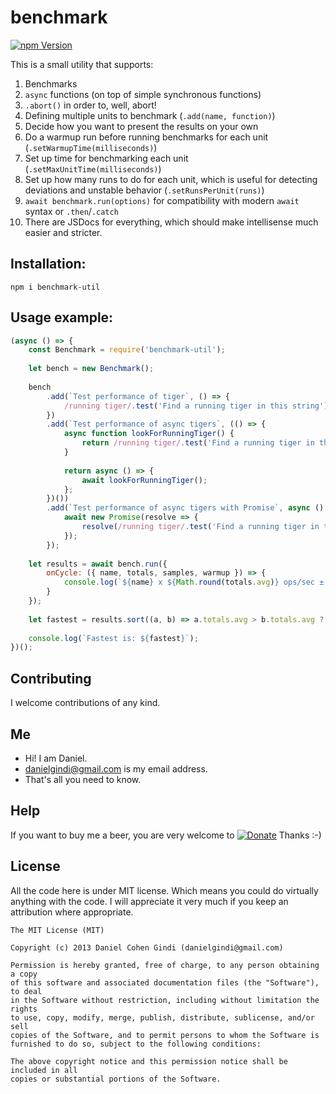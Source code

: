 # benchmark

[![npm Version](https://badge.fury.io/js/benchmark-util.png)](https://npmjs.org/package/benchmark-util)

This is a small utility that supports:
1. Benchmarks
2. `async` functions (on top of simple synchronous functions)
3. `.abort()` in order to, well, abort!
4. Defining multiple units to benchmark (`.add(name, function)`)
5. Decide how you want to present the results on your own
6. Do a warmup run before running benchmarks for each unit (`.setWarmupTime(milliseconds)`)
7. Set up time for benchmarking each unit (`.setMaxUnitTime(milliseconds)`) 
8. Set up how many runs to do for each unit, which is useful for detecting deviations and unstable behavior (`.setRunsPerUnit(runs)`)
9. `await benchmark.run(options)` for compatibility with modern `await` syntax or `.then`/`.catch`
10. There are JSDocs for everything, which should make intellisense much easier and stricter.

## Installation:

```
npm i benchmark-util
```
  
## Usage example:

```javascript
(async () => {
    const Benchmark = require('benchmark-util');
    
    let bench = new Benchmark();
    
    bench
        .add(`Test performance of tiger`, () => {
            /running tiger/.test('Find a running tiger in this string');
        })
        .add(`Test performance of async tigers`, (() => {
            async function lookForRunningTiger() {
                return /running tiger/.test('Find a running tiger in this string');
            }
            
            return async () => {
                await lookForRunningTiger();
            };
        })())
        .add(`Test performance of async tigers with Promise`, async () => {
            await new Promise(resolve => {
                resolve(/running tiger/.test('Find a running tiger in this string'));
            });
        });
    
    let results = await bench.run({
        onCycle: ({ name, totals, samples, warmup }) => {
            console.log(`${name} x ${Math.round(totals.avg)} ops/sec ± ${Math.round((totals.stdDev / totals.avg) * 10000) / 100}% (${totals.runs} runs sampled)`);
        }
    });
    
    let fastest = results.sort((a, b) => a.totals.avg > b.totals.avg ? -1 : a.totals.avg < b.totals.avg ? 1 : 0)[0].name;
    
    console.log(`Fastest is: ${fastest}`);
})();

```

## Contributing

I welcome contributions of any kind.

## Me
* Hi! I am Daniel.
* danielgindi@gmail.com is my email address.
* That's all you need to know.

## Help

If you want to buy me a beer, you are very welcome to
[![Donate](https://www.paypalobjects.com/en_US/i/btn/btn_donate_LG.gif)](https://www.paypal.com/cgi-bin/webscr?cmd=_s-xclick&hosted_button_id=G6CELS3E997ZE)
 Thanks :-)

## License

All the code here is under MIT license. Which means you could do virtually anything with the code.
I will appreciate it very much if you keep an attribution where appropriate.

    The MIT License (MIT)

    Copyright (c) 2013 Daniel Cohen Gindi (danielgindi@gmail.com)

    Permission is hereby granted, free of charge, to any person obtaining a copy
    of this software and associated documentation files (the "Software"), to deal
    in the Software without restriction, including without limitation the rights
    to use, copy, modify, merge, publish, distribute, sublicense, and/or sell
    copies of the Software, and to permit persons to whom the Software is
    furnished to do so, subject to the following conditions:

    The above copyright notice and this permission notice shall be included in all
    copies or substantial portions of the Software.